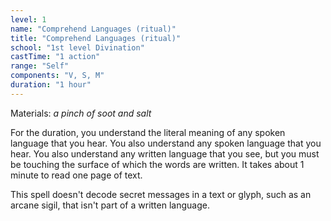```yaml
---
level: 1
name: "Comprehend Languages (ritual)"
title: "Comprehend Languages (ritual)"
school: "1st level Divination"
castTime: "1 action"
range: "Self"
components: "V, S, M"
duration: "1 hour"
---
```


Materials: *a pinch of soot and salt*

For the duration, you understand the literal meaning of any spoken language that you hear. You also understand any spoken language that you hear. You also understand any written language that you see, but you must be touching the surface of which the words are written. It takes about 1 minute to read one page of text.

This spell doesn't decode secret messages in a text or glyph, such as an arcane sigil, that isn't part of a written language.
